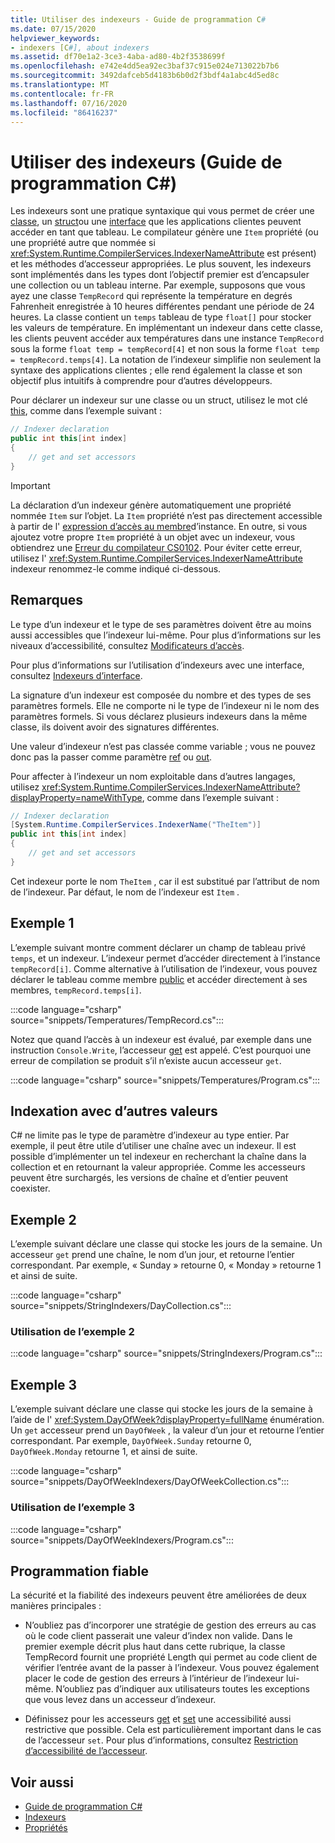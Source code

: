 ```yaml
---
title: Utiliser des indexeurs - Guide de programmation C#
ms.date: 07/15/2020
helpviewer_keywords:
- indexers [C#], about indexers
ms.assetid: df70e1a2-3ce3-4aba-ad80-4b2f3538699f
ms.openlocfilehash: e742e4dd5ea92ec3baf37c915e024e713022b7b6
ms.sourcegitcommit: 3492dafceb5d4183b6b0d2f3bdf4a1abc4d5ed8c
ms.translationtype: MT
ms.contentlocale: fr-FR
ms.lasthandoff: 07/16/2020
ms.locfileid: "86416237"
---
```

# <a name="using-indexers-c-programming-guide"></a>Utiliser des indexeurs (Guide de programmation C#)

Les indexeurs sont une pratique syntaxique qui vous permet de créer une [classe](../../language-reference/keywords/class.md), un [struct](../../language-reference/builtin-types/struct.md)ou une [interface](../../language-reference/keywords/interface.md) que les applications clientes peuvent accéder en tant que tableau. Le compilateur génère une `Item` propriété (ou une propriété autre que nommée si <xref:System.Runtime.CompilerServices.IndexerNameAttribute> est présent) et les méthodes d’accesseur appropriées. Le plus souvent, les indexeurs sont implémentés dans les types dont l’objectif premier est d’encapsuler une collection ou un tableau interne. Par exemple, supposons que vous ayez une classe `TempRecord` qui représente la température en degrés Fahrenheit enregistrée à 10 heures différentes pendant une période de 24 heures. La classe contient un `temps` tableau de type `float[]` pour stocker les valeurs de température. En implémentant un indexeur dans cette classe, les clients peuvent accéder aux températures dans une instance `TempRecord` sous la forme `float temp = tempRecord[4]` et non sous la forme `float temp = tempRecord.temps[4]`. La notation de l’indexeur simplifie non seulement la syntaxe des applications clientes ; elle rend également la classe et son objectif plus intuitifs à comprendre pour d’autres développeurs.

Pour déclarer un indexeur sur une classe ou un struct, utilisez le mot clé [this](../../language-reference/keywords/this.md), comme dans l’exemple suivant :

```csharp
// Indexer declaration
public int this[int index]
{
    // get and set accessors
}
```

> [!IMPORTANT]
> La déclaration d’un indexeur génère automatiquement une propriété nommée `Item` sur l’objet. La `Item` propriété n’est pas directement accessible à partir de l' [expression d’accès au membre](../../language-reference/operators/member-access-operators.md#member-access-expression-)d’instance. En outre, si vous ajoutez votre propre `Item` propriété à un objet avec un indexeur, vous obtiendrez une [Erreur du compilateur CS0102](../../misc/cs0102.md). Pour éviter cette erreur, utilisez l' <xref:System.Runtime.CompilerServices.IndexerNameAttribute> indexeur renommez-le comme indiqué ci-dessous.

## <a name="remarks"></a>Remarques

Le type d’un indexeur et le type de ses paramètres doivent être au moins aussi accessibles que l’indexeur lui-même. Pour plus d’informations sur les niveaux d’accessibilité, consultez [Modificateurs d’accès](../../language-reference/keywords/access-modifiers.md).

Pour plus d’informations sur l’utilisation d’indexeurs avec une interface, consultez [Indexeurs d’interface](./indexers-in-interfaces.md).

La signature d’un indexeur est composée du nombre et des types de ses paramètres formels. Elle ne comporte ni le type de l’indexeur ni le nom des paramètres formels. Si vous déclarez plusieurs indexeurs dans la même classe, ils doivent avoir des signatures différentes.

Une valeur d’indexeur n’est pas classée comme variable ; vous ne pouvez donc pas la passer comme paramètre [ref](../../language-reference/keywords/ref.md) ou [out](../../language-reference/keywords/out-parameter-modifier.md).

Pour affecter à l’indexeur un nom exploitable dans d’autres langages, utilisez <xref:System.Runtime.CompilerServices.IndexerNameAttribute?displayProperty=nameWithType>, comme dans l’exemple suivant :

```csharp
// Indexer declaration
[System.Runtime.CompilerServices.IndexerName("TheItem")]
public int this[int index]
{
    // get and set accessors
}
```

Cet indexeur porte le nom `TheItem` , car il est substitué par l’attribut de nom de l’indexeur. Par défaut, le nom de l’indexeur est `Item` .

## <a name="example-1"></a>Exemple 1

L’exemple suivant montre comment déclarer un champ de tableau privé `temps`, et un indexeur. L’indexeur permet d’accéder directement à l’instance `tempRecord[i]`. Comme alternative à l’utilisation de l’indexeur, vous pouvez déclarer le tableau comme membre [public](../../language-reference/keywords/public.md) et accéder directement à ses membres, `tempRecord.temps[i]`.

:::code language="csharp" source="snippets/Temperatures/TempRecord.cs":::

Notez que quand l’accès à un indexeur est évalué, par exemple dans une instruction `Console.Write`, l’accesseur [get](../../language-reference/keywords/get.md) est appelé. C’est pourquoi une erreur de compilation se produit s’il n’existe aucun accesseur `get`.

:::code language="csharp" source="snippets/Temperatures/Program.cs":::

## <a name="indexing-using-other-values"></a>Indexation avec d’autres valeurs

C# ne limite pas le type de paramètre d’indexeur au type entier. Par exemple, il peut être utile d’utiliser une chaîne avec un indexeur. Il est possible d’implémenter un tel indexeur en recherchant la chaîne dans la collection et en retournant la valeur appropriée. Comme les accesseurs peuvent être surchargés, les versions de chaîne et d’entier peuvent coexister.

## <a name="example-2"></a>Exemple 2

L’exemple suivant déclare une classe qui stocke les jours de la semaine. Un accesseur `get` prend une chaîne, le nom d’un jour, et retourne l’entier correspondant. Par exemple, « Sunday » retourne 0, « Monday » retourne 1 et ainsi de suite.

:::code language="csharp" source="snippets/StringIndexers/DayCollection.cs":::

### <a name="consuming-example-2"></a>Utilisation de l’exemple 2

:::code language="csharp" source="snippets/StringIndexers/Program.cs":::

## <a name="example-3"></a>Exemple 3

L’exemple suivant déclare une classe qui stocke les jours de la semaine à l’aide de l' <xref:System.DayOfWeek?displayProperty=fullName> énumération. Un `get` accesseur prend un `DayOfWeek` , la valeur d’un jour et retourne l’entier correspondant. Par exemple, `DayOfWeek.Sunday` retourne 0, `DayOfWeek.Monday` retourne 1, et ainsi de suite.

:::code language="csharp" source="snippets/DayOfWeekIndexers/DayOfWeekCollection.cs":::

### <a name="consuming-example-3"></a>Utilisation de l’exemple 3

:::code language="csharp" source="snippets/DayOfWeekIndexers/Program.cs":::

## <a name="robust-programming"></a>Programmation fiable

La sécurité et la fiabilité des indexeurs peuvent être améliorées de deux manières principales :

- N’oubliez pas d’incorporer une stratégie de gestion des erreurs au cas où le code client passerait une valeur d’index non valide. Dans le premier exemple décrit plus haut dans cette rubrique, la classe TempRecord fournit une propriété Length qui permet au code client de vérifier l’entrée avant de la passer à l’indexeur. Vous pouvez également placer le code de gestion des erreurs à l’intérieur de l’indexeur lui-même. N’oubliez pas d’indiquer aux utilisateurs toutes les exceptions que vous levez dans un accesseur d’indexeur.

- Définissez pour les accesseurs [get](../../language-reference/keywords/get.md) et [set](../../language-reference/keywords/set.md) une accessibilité aussi restrictive que possible. Cela est particulièrement important dans le cas de l’accesseur `set`. Pour plus d’informations, consultez [Restriction d’accessibilité de l’accesseur](../classes-and-structs/restricting-accessor-accessibility.md).

## <a name="see-also"></a>Voir aussi

- [Guide de programmation C#](../index.md)
- [Indexeurs](./index.md)
- [Propriétés](../classes-and-structs/properties.md)
